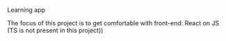 Learning app

The focus of this project is to get comfortable with front-end:  React on JS
 (TS is not present in this project)) 

